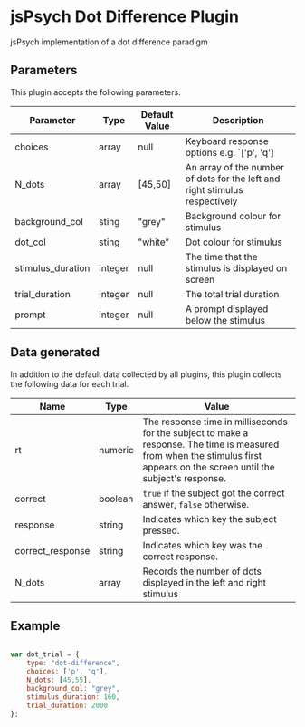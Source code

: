 # jsPsych Dot Difference Plugin
jsPsych implementation of a dot difference paradigm 


 

## Parameters

This plugin accepts the following parameters. 


| Parameter     | Type          | Default Value | Description
| ------------- | ------------- |------------- | ------------- |
| choices       | array | null | Keyboard response options e.g. `['p', 'q'] |
| N_dots        | array | [45,50] | An array of the number of dots for the left and right stimulus respectively |
| background_col | sting | "grey" | Background colour for stimulus
| dot_col         | sting | "white" | Dot colour for stimulus |
| stimulus_duration | integer | null | The time that the stimulus is displayed on screen |
| trial_duration | integer | null | The total trial duration |
| prompt | integer | null | A prompt displayed below the stimulus |


## Data generated

In addition to the default data collected by all plugins, this plugin collects the following data for each trial.

| Name          | Type          | Value
| ------------- | ------------- |------------- |
| rt | numeric | The response time in milliseconds for the subject to make a response. The time is measured from when the stimulus first appears on the screen until the subject's response.|
| correct | boolean | `true` if the subject got the correct answer, `false` otherwise.|
| response | string | Indicates which key the subject pressed.|
| correct_response | string | Indicates which key was the correct response.|
| N_dots | array | Records the number of dots displayed in the left and right stimulus | 


## Example

```javascript

var dot_trial = {
    type: "dot-difference",
    choices: ['p', 'q'],
    N_dots: [45,55],
    background_col: "grey",
    stimulus_duration: 160,
    trial_duration: 2000
};

```

